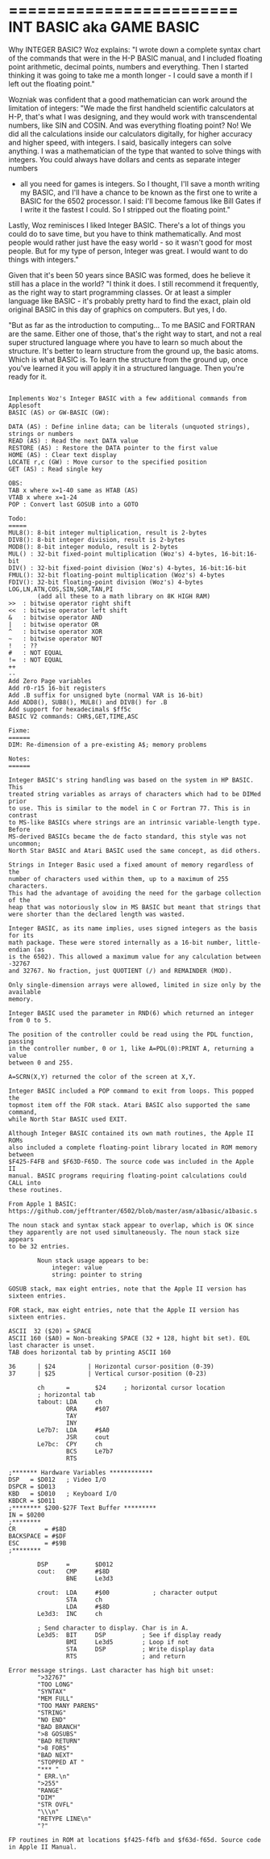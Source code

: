 ========================
INT BASIC aka GAME BASIC
========================

Why INTEGER BASIC? Woz explains: "I wrote down a complete syntax chart of the
commands that were in the H-P BASIC manual, and I included floating point
arithmetic, decimal points, numbers and everything. Then I started thinking
it was going to take me a month longer - I could save a month if I left out
the floating point."

Wozniak was confident that a good mathematician can work around the
limitation of integers: "We made the first handheld scientific calculators at
H-P, that's what I was designing, and they would work with transcendental
numbers, like SIN and COSIN. And was everything floating point? No! We did
all the calculations inside our calculators digitally, for higher accuracy
and higher speed, with integers. I said, basically integers can solve
anything. I was a mathematician of the type that wanted to solve things with
integers. You could always have dollars and cents as separate integer numbers
- all you need for games is integers. So I thought, I'll save a month writing
my BASIC, and I'll have a chance to be known as the first one to write a
BASIC for the 6502 processor. I said: I'll become famous like Bill Gates if I
write it the fastest I could. So I stripped out the floating point."

Lastly, Woz reminisces I liked Integer BASIC. There's a lot of things you
could do to save time, but you have to think mathematically. And most people
would rather just have the easy world - so it wasn't good for most people.
But for my type of person, Integer was great. I would want to do things with
integers."

Given that it's been 50 years since BASIC was formed, does he believe it
still has a place in the world? "I think it does. I still recommend it
frequently, as the right way to start programming classes. Or at least a
simpler language like BASIC - it's probably pretty hard to find the exact,
plain old original BASIC in this day of graphics on computers. But yes, I do.

"But as far as the introduction to computing... To me BASIC and FORTRAN are
the same. Either one of those, that's the right way to start, and not a real
super structured language where you have to learn so much about the
structure. It's better to learn structure from the ground up, the basic
atoms. Which is what BASIC is. To learn the structure from the ground up,
once you've learned it you will apply it in a structured language. Then
you're ready for it.

~~~~~~

Implements Woz's Integer BASIC with a few additional commands from Applesoft
BASIC (AS) or GW-BASIC (GW):

DATA (AS) : Define inline data; can be literals (unquoted strings), strings or numbers
READ (AS) : Read the next DATA value
RESTORE (AS) : Restore the DATA pointer to the first value
HOME (AS) : Clear text display
LOCATE r,c (GW) : Move cursor to the specified position
GET (AS) : Read single key

OBS:
TAB x where x=1-40 same as HTAB (AS)
VTAB x where x=1-24
POP : Convert last GOSUB into a GOTO

Todo:
=====
MUL8(): 8-bit integer multiplication, result is 2-bytes
DIV8(): 8-bit integer division, result is 2-bytes
MOD8(): 8-bit integer modulo, result is 2-bytes
MUL() : 32-bit fixed-point multiplication (Woz's) 4-bytes, 16-bit:16-bit
DIV() : 32-bit fixed-point division (Woz's) 4-bytes, 16-bit:16-bit
FMUL(): 32-bit floating-point multiplication (Woz's) 4-bytes
FDIV(): 32-bit floating-point division (Woz's) 4-bytes
LOG,LN,ATN,COS,SIN,SQR,TAN,PI
        (add all these to a math library on 8K HIGH RAM)
>>  : bitwise operator right shift 
<<  : bitwise operator left shift
&   : bitwise operator AND
|   : bitwise operator OR
^   : bitwise operator XOR
~   : bitwise operator NOT
!   : ??
#   : NOT EQUAL
!=  : NOT EQUAL
++
--
Add Zero Page variables
Add r0-r15 16-bit registers
Add .B suffix for unsigned byte (normal VAR is 16-bit)
Add ADD8(), SUB8(), MUL8() and DIV8() for .B
Add support for hexadecimals $ff5c
BASIC V2 commands: CHR$,GET,TIME,ASC

Fixme:
======
DIM: Re-dimension of a pre-existing A$; memory problems

Notes:
====== 

Integer BASIC's string handling was based on the system in HP BASIC. This
treated string variables as arrays of characters which had to be DIMed prior
to use. This is similar to the model in C or Fortran 77. This is in contrast
to MS-like BASICs where strings are an intrinsic variable-length type. Before
MS-derived BASICs became the de facto standard, this style was not uncommon;
North Star BASIC and Atari BASIC used the same concept, as did others.

Strings in Integer Basic used a fixed amount of memory regardless of the
number of characters used within them, up to a maximum of 255 characters.
This had the advantage of avoiding the need for the garbage collection of the
heap that was notoriously slow in MS BASIC but meant that strings that
were shorter than the declared length was wasted.

Integer BASIC, as its name implies, uses signed integers as the basis for its
math package. These were stored internally as a 16-bit number, little-endian (as
is the 6502). This allowed a maximum value for any calculation between -32767
and 32767. No fraction, just QUOTIENT (/) and REMAINDER (MOD).

Only single-dimension arrays were allowed, limited in size only by the available
memory.

Integer BASIC used the parameter in RND(6) which returned an integer from 0 to 5.

The position of the controller could be read using the PDL function, passing
in the controller number, 0 or 1, like A=PDL(0):PRINT A, returning a value
between 0 and 255.

A=SCRN(X,Y) returned the color of the screen at X,Y.

Integer BASIC included a POP command to exit from loops. This popped the
topmost item off the FOR stack. Atari BASIC also supported the same command,
while North Star BASIC used EXIT.

Although Integer BASIC contained its own math routines, the Apple II ROMs
also included a complete floating-point library located in ROM memory between
$F425-F4FB and $F63D-F65D. The source code was included in the Apple II
manual. BASIC programs requiring floating-point calculations could CALL into
these routines.

From Apple 1 BASIC:
https://github.com/jefftranter/6502/blob/master/asm/a1basic/a1basic.s

The noun stack and syntax stack appear to overlap, which is OK since
they apparently are not used simultaneously. The noun stack size appears
to be 32 entries.

        Noun stack usage appears to be:
            integer: value
            string: pointer to string

GOSUB stack, max eight entries, note that the Apple II version has sixteen entries.

FOR stack, max eight entries, note that the Apple II version has sixteen entries.

ASCII  32 ($20) = SPACE
ASCII 160 ($A0) = Non-breaking SPACE (32 + 128, hight bit set). EOL last character is unset.
TAB does horizontal tab by printing ASCII 160

36      | $24         | Horizontal cursor-position (0-39)
37      | $25         | Vertical cursor-position (0-23)

        ch      =       $24     ; horizontal cursor location
        ; horizontal tab
        tabout: LDA     ch
                ORA     #$07
                TAY
                INY
        Le7b7:  LDA     #$A0
                JSR     cout
        Le7bc:  CPY     ch
                BCS     Le7b7
                RTS

;******* Hardware Variables ************
DSP   = $D012	; Video I/O
DSPCR = $D013
KBD   = $D010	; Keyboard I/O
KBDCR = $D011
;******** $200-$27F Text Buffer *********
IN = $0200
;********
CR        = #$8D
BACKSPACE = #$DF
ESC       = #$9B
;********

        DSP     =       $D012
        cout:   CMP     #$8D
                BNE     Le3d3
        
        crout:  LDA     #$00            ; character output
                STA     ch
                LDA     #$8D
        Le3d3:  INC     ch
        
        ; Send character to display. Char is in A.
        Le3d5:  BIT     DSP          ; See if display ready
                BMI     Le3d5        ; Loop if not
                STA     DSP          ; Write display data
                RTS                  ; and return

Error message strings. Last character has high bit unset:
        ">32767"
        "TOO LONG"
        "SYNTAX"
        "MEM FULL"
        "TOO MANY PARENS"
        "STRING"
        "NO END"
        "BAD BRANCH"
        ">8 GOSUBS"
        "BAD RETURN"
        ">8 FORS"
        "BAD NEXT"
        "STOPPED AT "
        "*** "
        " ERR.\n"
        ">255"
        "RANGE"
        "DIM"
        "STR OVFL"
        "\\\n"
        "RETYPE LINE\n"
        "?"

FP routines in ROM at locations $f425-f4fb and $f63d-f65d. Source code in Apple II Manual.